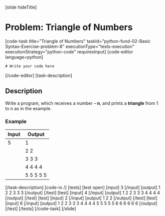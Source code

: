 [slide hideTitle]
# Problem: Triangle of Numbers
[code-task title="Triangle of Numbers" taskId="python-fund-02-Basic Syntax-Exercise-problem-8" executionType="tests-execution" executionStrategy="python-code" requiresInput]
[code-editor language=python]
```
# Write your code here
```
[/code-editor]
[task-description]
## Description
Write a program, which receives a number – **n**, and prints a **triangle** from 1 to n as in the example.

### Example
| **Input** | **Output** |
| --- | --- |
| 5 | 1 |
| | 2 2 |
| | 3 3 3 |
| | 4 4 4 4 |
| | 5 5 5 5 5 |

[/task-description]
[code-io /]
[tests]
[test open]
[input]
3
[/input]
[output]
1
2 2
3 3 3
[/output]
[/test]
[test]
[input]
4
[/input]
[output]
1
2 2
3 3 3
4 4 4 4
[/output]
[/test]
[test]
[input]
2
[/input]
[output]
1
2 2
[/output]
[/test]
[test]
[input]
6
[/input]
[output]
1
2 2
3 3 3
4 4 4 4
5 5 5 5 5
6 6 6 6 6 6
[/output]
[/test]
[/tests]
[/code-task]
[/slide]